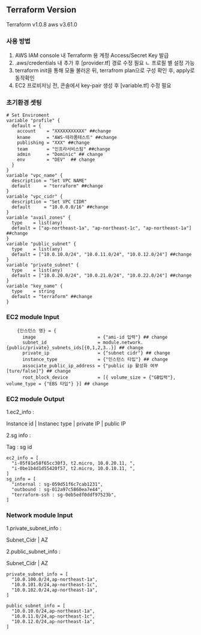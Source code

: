 ## Terraform Version ## 
Terraform v1.0.8
aws v3.61.0
### 사용 방법
1. AWS IAM console 내 Terraform 용 계정 Access/Secret Key 발급
2. .aws/credentials 내 추가 후 [provider.tf] 경로 수정 필요
ㄴ 프로필 별 설정 가능
3. terraform init을 통해 모듈 불러온 뒤, terrafrom plan으로 구성 확인 후, apply로 동작확인
4. EC2 프로비저닝 전, 콘솔에서 key-pair 생성 후 [variable.tf] 수정 필요
### 초기환경 셋팅
```
# Set Enviroment
variable "profile" {
  default = {
    account    = "XXXXXXXXXXX" ##change
    kname      = "AWS-테라폼테스트" ##change
    publishing = "XXX" ##change
    team       = "인프라서비스팀" ##change
    admin      = "Dominic" ## change
    env        = "DEV"  ## change
  }
}
variable "vpc_name" {
  description = "Set VPC NAME"
  default     = "terraform" ##change
}
variable "vpc_cidr" {
  description = "Set VPC CIDR"
  default     = "10.0.0.0/16" ##change
}
variable "avail_zones" {
  type    = list(any)
  default = ["ap-northeast-1a", "ap-northeast-1c", "ap-northeast-1a"] ##change
}
variable "public_subnet" {
  type    = list(any)
  default = ["10.0.10.0/24", "10.0.11.0/24", "10.0.12.0/24"] ##change
}
variable "private_subnet" {
  type    = list(any)
  default = ["10.0.20.0/24", "10.0.21.0/24", "10.0.22.0/24"] ##change
}
variable "key_name" {
  type    = string
  default = "terraform" ##change
}
```

### EC2 module Input
```
    {인스턴스 명} = {
      image                       = {"ami-id 입력"} ## change
      subnet_id                   = module.network.{public/private}_subnets_ids[{0,1,2,3..}] ## change
      private_ip                  = {"subnet cidr"} ## change
      instance_type               = {"인스턴스 타입"} ## change
      associate_public_ip_address = {"public ip 활성화 여부 [ture/false]"} ## change
      root_block_device           = [{ volume_size = {"GB입력"}, volume_type = {"EBS 타입"} }] ## change
```
### EC2 module Output
1.ec2_info : 

Instance id | Instanec type | private IP | public IP

2.sg info :

Tag : sg id

```
ec2_info = [
  "i-05f81e58f65cc30f3, t2.micro, 10.0.20.11, ",
  "i-0be1b4d1d55420f57, t2.micro, 10.0.10.11, ",
]
sg_info = [
  "internal : sg-059d51f6c7cab1231",
  "outbound : sg-012a97c5860ea7e44",
  "terraform-ssh : sg-0eb5edf0ddf97523b",
]

```
### Network module Input
1.private_subnet_info : 

Subnet_Cidr | AZ

2.public_subnet_info : 

Subnet_Cidr | AZ

```
private_subnet_info = [
  "10.0.100.0/24,ap-northeast-1a",
  "10.0.101.0/24,ap-northeast-1c",
  "10.0.102.0/24,ap-northeast-1a",
]

public_subnet_info = [
  "10.0.10.0/24,ap-northeast-1a",
  "10.0.11.0/24,ap-northeast-1c",
  "10.0.12.0/24,ap-northeast-1a",
]
```